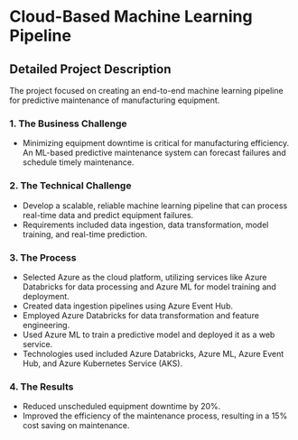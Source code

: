 # Cloud-Based Machine Learning Pipeline

## Detailed Project Description
The project focused on creating an end-to-end machine learning pipeline for predictive maintenance of manufacturing equipment.

### 1. The Business Challenge
- Minimizing equipment downtime is critical for manufacturing efficiency. An ML-based predictive maintenance system can forecast failures and schedule timely maintenance.

### 2. The Technical Challenge
- Develop a scalable, reliable machine learning pipeline that can process real-time data and predict equipment failures.
- Requirements included data ingestion, data transformation, model training, and real-time prediction.

### 3. The Process
- Selected Azure as the cloud platform, utilizing services like Azure Databricks for data processing and Azure ML for model training and deployment.
- Created data ingestion pipelines using Azure Event Hub.
- Employed Azure Databricks for data transformation and feature engineering.
- Used Azure ML to train a predictive model and deployed it as a web service.
- Technologies used included Azure Databricks, Azure ML, Azure Event Hub, and Azure Kubernetes Service (AKS).

### 4. The Results
- Reduced unscheduled equipment downtime by 20%.
- Improved the efficiency of the maintenance process, resulting in a 15% cost saving on maintenance.
